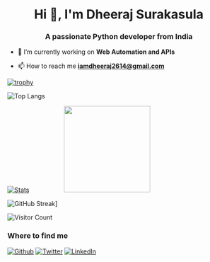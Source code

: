

<h1 align="center">Hi 👋, I'm Dheeraj Surakasula</h1>
<h3 align="center">A passionate Python developer from India</h3>





- 🔭 I’m currently working on **Web Automation and APIs**

- 📫 How to reach me **iamdheeraj2614@gmail.com**




[![trophy](https://github-profile-trophy.vercel.app/?username=dheeerazzz&theme=juicyfresh&no-frame=true&row=1&&margin-w=20&no-bg=true)](https://github-profile-trophy.vercel.app/?username=dheeerazzz&theme=juicyfresh&no-frame=true&row=1&&margin-w=20&no-bg=true)
  

![Top Langs](https://github-readme-stats.vercel.app/api/top-langs/?username=dheeerazzz&theme=radical)

[![Stats](https://github-readme-stats.vercel.app/api?username=dheeerazzz&show_icons=true&theme=radical)](https://github-readme-stats.vercel.app/api?username=dheeerazzz&show_icons=true&theme=radical)&nbsp; &nbsp; &nbsp; &nbsp; &nbsp; &nbsp; &nbsp; &nbsp; &nbsp; &nbsp; 
<img src="https://github.com/sciencepal/sciencepal/blob/master/assets/saved.gif" width="195">

![GitHub Streak](https://streak-stats.demolab.com?user=dheeerazzz&theme=radical)]

![Visitor Count](https://profile-counter.glitch.me/{dheeerazzz}/count.svg)

<h3>Where to find me</h3>
<p>
  <a href="[https://github.com/dheeerazzz](https://github.com/Dheeerazzz)" target="_blank"><img alt="Github" src="https://img.shields.io/badge/GitHub-%2312100E.svg?&style=for-the-badge&logo=Github&logoColor=white"/></a>
  <a href="[https://twitter.com/dheerajskla](https://twitter.com/DheerajSKLA?t=LMmNB5PSiSgQHk-eQYjfXg&s=08)" target="_blank"><img alt="Twitter" src="https://img.shields.io/badge/twitter-%231DA1F2.svg?&style=for-the-badge&logo=twitter&logoColor=white"/></a>
  <a href="[https://www.linkedin.com/in/](https://www.linkedin.com/in/dheerajsurakasula/)" target="_blank"><img alt="LinkedIn"
  src="https://img.shields.io/badge/linkedin-%230077B5.svg?&style=for-the-badge&logo=linkedin&logoColor=white" /></a>
  
</p>

